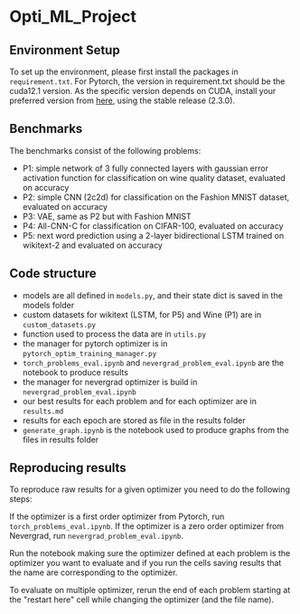 # Opti_ML_Project
## Environment Setup
To set up the environment, please first install the packages in `requirement.txt`.
For Pytorch, the version in requirement.txt should be the cuda12.1 version.
As the specific version depends on CUDA, install your preferred version from [here](https://pytorch.org/get-started/locally/), using the stable release (2.3.0). 

## Benchmarks
The benchmarks consist of the following problems:
- P1: simple network of 3 fully connected layers with gaussian error activation function for classification on wine quality dataset, evaluated on accuracy
- P2: simple CNN (2c2d) for classification on the Fashion MNIST dataset, evaluated on accuracy
- P3: VAE, same as P2 but with Fashion MNIST
- P4: All-CNN-C for classification on CIFAR-100, evaluated on accuracy
- P5: next word prediction using a 2-layer bidirectional LSTM trained on wikitext-2 and evaluated on accuracy

## Code structure
- models are all defined in `models.py`, and their state dict is saved in the models folder
- custom datasets for wikitext (LSTM, for P5) and Wine (P1) are in `custom_datasets.py`
- function used to process the data are in `utils.py`
- the manager for pytorch optimizer is in `pytorch_optim_training_manager.py`
- `torch_problems_eval.ipynb` and `nevergrad_problem_eval.ipynb` are the notebook to produce results
- the manager for nevergrad optimizer is build in `nevergrad_problem_eval.ipynb`
- our best results for each problem and for each optimizer are in `results.md`
- results for each epoch are stored as file in the results folder
- `generate_graph.ipynb` is the notebook used to produce graphs from the files in results folder

## Reproducing results

To reproduce raw results for a given optimizer you need to do the following steps:

If the optimizer is a first order optimizer from Pytorch, run `torch_problems_eval.ipynb`.
If the optimizer is a zero order optimizer from Nevergrad, run `nevergrad_problem_eval.ipynb`.

Run the notebook making sure the optimizer defined at each problem is the optimizer you want to evaluate
and if you run the cells saving results that the name are corresponding to the optimizer.

To evaluate on multiple optimizer, rerun the end of each problem starting at the "restart here" cell
while changing the optimizer (and the file name).

